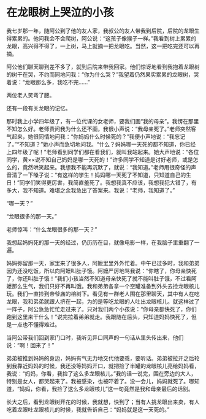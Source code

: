 # 在龙眼树上哭泣的小孩

我七岁那一年，随阿公到了他的友人家，我叔公的友人带我到后院，后院的龙眼生得累累的。他问我会不会爬树，阿公说：“这孩子像猴子一样。”我看到树上累累的龙眼，高兴得不得了，一上树，马上就摘一把龙眼吃。当然，这一把吃完还可以再摘。 

阿公他们聊天聊到差不多了，就到后院来带我回家。他们惊讶地看到我抱着龙眼树的树干在哭，不约而同地问我：“你为什么哭？”我望着仍然果实累累的龙眼树，哭着说：“龙眼那么多，我吃不完……” 

两位老人笑弯了腰。 

还有一段有关龙眼的记忆。 

那时我上小学四年级了，有一位代课的女老师，要我们画“我的母亲”。我愣在那里不知怎么好。老师责问我为什么还不画，我很小声说：“我母亲死了。”老师突然客气起来，她很同情地问我：“你妈妈什么时候死的？”我便小声地说：“我忘记了。”“不知道？”她小声而急切地问我。“什么？妈妈哪一天死的都不知道，你已经上四年级了呢！”老师看到同学们都在看我们，就叫我站起来。她大声地说：“各位同学，黄××说不知自己妈妈是哪一天死的！”许多同学不知道是讨好老师，或是怎么的，竟然哄笑起来。我想我不能再沉默了，就说：“我知道。”老师用很奇怪的声音清了一下嗓子说：“有这样的学生！妈妈哪一天死了不知道，只知道自己的生日！”同学们笑得更厉害，我简直羞死了。我想我真不应该，我想我犯大错了，有多大，我不知道。难堪之余我急出了答案来。我说：“老师，我知道了。” 

“哪一天？” 

“龙眼很多的那一天。” 

老师惊叫：“什么龙眼很多的那一天？” 

我想起妈妈死的那一天的经过，仍历历在目，就像电影一样，在我脑子里重翻了一遍。 

妈妈弥留那一天，家里来了很多人，阿嬷里里外外忙着。中午已过多时，我和弟弟因为还没吃饭，所以向阿嬷叫肚子饿。阿嬷严厉地骂我说：“你瞎了，你母亲快死了，你还叫肚子饿！”我们小孩当然不知道母亲快死了就不能叫肚子饿，不过看阿嬷那么生气，我们只好不再叫饿。我和弟弟各拿一个空罐准备到外头去捡龙眼核儿玩。我们一直捡到帝爷庙的榕树下。看见有一群老人围在那里聊天，其中有人在吃龙眼，我和弟弟就跟人挤在一起，为的是等吃龙眼的人吐出龙眼核儿。就这样过了一阵子，阿公急急忙忙走过来了。只对我们两个小孩说：“你母亲都快死了，你们跑到这里来干什么！”说完拉着弟弟就走。我跟随在后头，只知道妈妈快死了，但是一点也不懂得难过。 

当阿公带我们回到家门口时，我听见异口同声的一句话从里头传出来，他们说：“啊！回来了！” 

弟弟被推到妈妈的身边，妈妈有气无力地交代他要乖，要听话。弟弟被拉开之后轮到我靠近妈妈的时候，我还没等妈妈开口，就把捡了半罐的龙眼核儿亮给妈妈看，我说：“妈妈，你看，我捡了这么多龙眼核儿。”我的话一说完，围在旁边的大人，特别是女人，都哭起来了。我被感染，也被吓着了。没一会儿，妈妈就死了。哪知道，“妈妈，你看，我捡了这么多龙眼核儿”这一句竟然是我和母亲最后的话别。 

长大之后，看到龙眼树开花的时候，我就想，快到了；当有人挑龙眼出来卖，有人吃着龙眼吐龙眼核儿的时候，我就告诉自己：“妈妈就是这一天死的。”